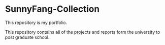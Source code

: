 # SunnyFang-Collection
This repository is my portfolio.

This repository contains all of the projects and reports form the university to post graduate school.
